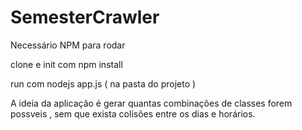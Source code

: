 # SemesterCrawler

Necessário NPM para rodar

clone e init com npm install 

run com nodejs app.js ( na pasta do projeto )

A ideia da aplicação é gerar quantas combinações de classes forem possveis , sem que exista colisões entre os dias e horários.

